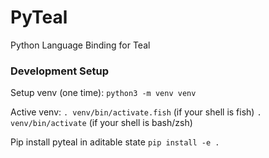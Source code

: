 # PyTeal

Python Language Binding for Teal


### Development Setup

Setup venv (one time):
`python3 -m venv venv`


Active venv:
`. venv/bin/activate.fish` (if your shell is fish)
`. venv/bin/activate` (if your shell is bash/zsh)

Pip install pyteal in aditable state
`pip install -e .`